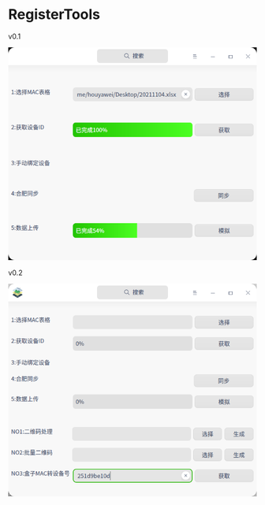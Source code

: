 # RegisterTools

v0.1

![v0.1.png](https://github.com/houyawei-NO1/RegisterTools/blob/master/0.1.png)

v0.2

![v0.5.png](https://github.com/houyawei-NO1/RegisterTools/blob/master/v0.5.png)
